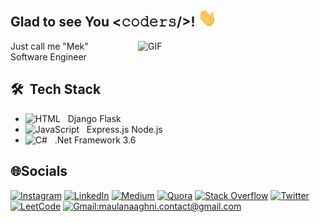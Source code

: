     
## Glad to see You <𝚌𝚘𝚍𝚎𝚛𝚜/>! <img src="https://raw.githubusercontent.com/ABSphreak/ABSphreak/master/gifs/Hi.gif" width="30px">
<img align="right" alt="GIF" src="https://miro.medium.com/v2/resize:fit:640/format:webp/0*F4t8-xz-b98ZcvEH.gif" width="300px" />
Just call me "Mek" <br>
Software Engineer

## 🛠 &nbsp;Tech Stack

- ![HTML](https://img.shields.io/badge/-Python-333333?style=flat&logo=Python) &nbsp;
  Django
  Flask
- ![JavaScript](https://img.shields.io/badge/-JavaScript-333333?style=flat&logo=javascript) &nbsp;
  Express.js
  Node.js
- ![C#](https://img.shields.io/badge/-c-333333?style=flat&logo=csharp) &nbsp;
  .Net Framework 3.6
##

## 🌐Socials
<!--[![Discord](https://img.shields.io/badge/Discord-%237289DA.svg?logo=discord&logoColor=white)](https://discord.gg/610988141892861976) --> 
<!-- [![Facebook](https://img.shields.io/badge/Facebook-%231877F2.svg?logo=Facebook&logoColor=white)](https://facebook.com/mclanaaghni)--> 
[![Instagram](https://img.shields.io/badge/Instagram-%23E4405F.svg?style=for-the-badge&logo=Instagram&logoColor=white)](https://instagram.com/maulanaaghnii) [![LinkedIn](https://img.shields.io/badge/linkedin-%230077B5.svg?style=for-the-badge&logo=linkedin&logoColor=white)](https://linkedin.com/in/maulanaaghnii) [![Medium](https://img.shields.io/badge/Medium-12100E?style=for-the-badge&logo=medium&logoColor=white)](https://medium.com/@maulanaaghnii) [![Quora](https://img.shields.io/badge/Quora-%23B92B27.svg?style=for-the-badge&logo=Quora&logoColor=white)](https://quora.com/profile/TB-Maulana-Aghni) [![Stack Overflow](https://img.shields.io/badge/-Stackoverflow-FE7A16?style=for-the-badge&logo=stack-overflow&logoColor=white)](https://stackoverflow.com/users/13270272) [![Twitter](https://img.shields.io/badge/X-%23000000.svg?style=for-the-badge&logo=X&logoColor=white)](https://twitter.com/maulanaaghnii) [![LeetCode](https://img.shields.io/badge/LeetCode-000000?style=for-the-badge&logo=LeetCode&logoColor=#d16c06)](https://leetcode.com/maulanaaghnii/) [![Gmail:maulanaaghni.contact@gmail.com](https://img.shields.io/badge/Gmail-D14836?style=for-the-badge&logo=gmail&logoColor=white)](mailto:maulanaaghni.contact@gmail.com) <!-- [![YouTube](https://img.shields.io/badge/YouTube-%23FF0000.svg?logo=YouTube&logoColor=white)](https://youtube.com/c/Maulana Aghni)  -->



